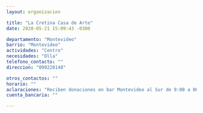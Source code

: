 ```yaml
---
layout: organizacion

title: "La Cretina Casa de Arte"
date: 2020-05-21 15:09:43 -0300

departamento: "Montevideo"
barrio: "Montevideo"
actividades: "Centro"
necesidades: "Olla"
telefono_contacto: ""
direccion: "099228148"

otros_contactos: ""
horario: ""
aclaraciones: "Reciben donaciones en bar Montevideo al Sur de 9:00 a 00:00"
cuenta_bancaria: ""

---
```

